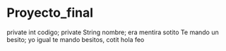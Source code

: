 # Proyecto_final
private int codigo;
private String nombre;
era mentira sotito Te mando un besito;
yo igual te mando besitos, cotit
hola feo 